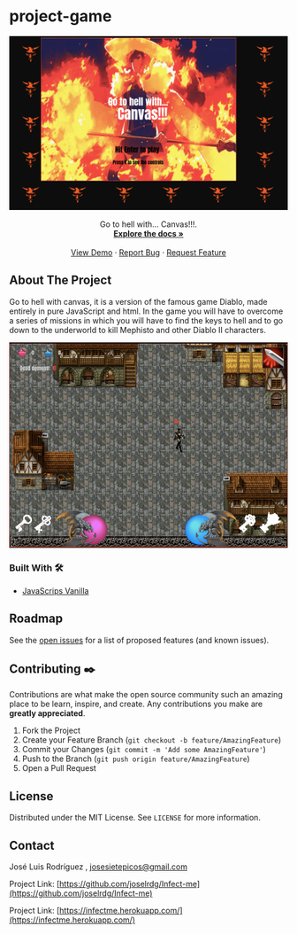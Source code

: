 # project-game

<!-- PROJECT LOGO -->

<p align="center">
  <a href="https://joselrdg.github.io/project-game/"> 
    <img src="screenshots/joselrdg.github.png" alt="Logo">
  </a>
  <br />

  <!-- <h3 align="center">Infect Me</h3> -->

  <p align="center">
    Go to hell with... Canvas!!!.
    <br />
    <a href="https://github.com/joselrdg/project-game"><strong>Explore the docs »</strong></a>
    <br />
    <br />
    <a href="https://joselrdg.github.io/project-game/">View Demo</a>
    ·
    <a href="https://github.com/joselrdg/project-game/issues">Report Bug</a>
    ·
    <a href="https://github.com/joselrdg/project-game/issues">Request Feature</a>
  </p>
</p>





<!-- ABOUT THE PROJECT -->
## About The Project

Go to hell with canvas, it is a version of the famous game Diablo, made entirely in pure JavaScript and html.
In the game you will have to overcome a series of missions in which you will have to find the keys to hell and to go down to the underworld to kill Mephisto and other Diablo II characters.

![ScreenShot Infect-me](screenshots/joselrdg.github.io.png)


<!-- Here's a blank template to get started:
**To avoid retyping too much info. Do a search and replace with your text editor for the following:**
`github_username`, `repo_name`, `twitter_handle`, `email`, `project_title`, `project_description` -->


### Built With 🛠️

* [JavaScrips Vanilla](http://expressjs.com/)


<!-- ROADMAP -->
## Roadmap

See the [open issues](https://github.com/joselrdg/Infect-me/issues) for a list of proposed features (and known issues).



<!-- CONTRIBUTING -->
## Contributing ✒️

Contributions are what make the open source community such an amazing place to be learn, inspire, and create. Any contributions you make are **greatly appreciated**.

1. Fork the Project
2. Create your Feature Branch (`git checkout -b feature/AmazingFeature`)
3. Commit your Changes (`git commit -m 'Add some AmazingFeature'`)
4. Push to the Branch (`git push origin feature/AmazingFeature`)
5. Open a Pull Request



<!-- LICENSE -->
## License 

Distributed under the MIT License. See `LICENSE` for more information.


<!-- CONTACT -->
## Contact

José Luis Rodríguez , [josesietepicos@gmail.com](mailto:josesietepicos@gmail.com)

Project Link: [https://github.com/joselrdg/Infect-me](https://github.com/joselrdg/Infect-me)

Project Link: [https://infectme.herokuapp.com/](https://infectme.herokuapp.com/)



